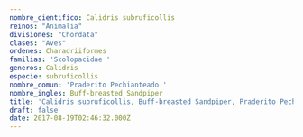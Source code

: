 ```yaml
---
nombre_cientifico: Calidris subruficollis
reinos: "Animalia"
divisiones: "Chordata"
clases: "Aves"
ordenes: Charadriiformes
familias: 'Scolopacidae '
generos: Calidris
especie: subruficollis
nombre_comun: 'Praderito Pechianteado '
nombre_ingles: Buff-breasted Sandpiper
title: 'Calidris subruficollis, Buff-breasted Sandpiper, Praderito Pechianteado '
draft: false
date: 2017-08-19T02:46:32.000Z
---
```


